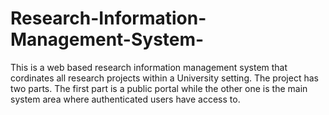 # Research-Information-Management-System-
This is a web based research information management system that cordinates all research projects within a University setting. The project has two parts. The first part is a public portal while the other one is the main system area where authenticated users have access to. 

